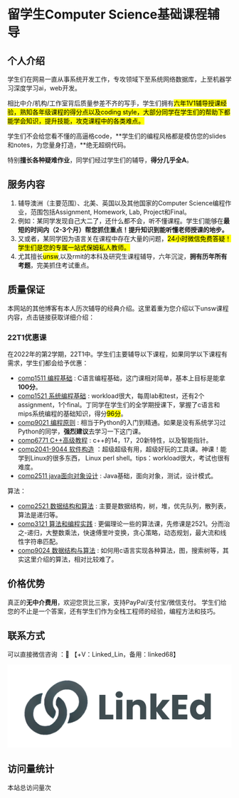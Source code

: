 # 留学生Computer Science基础课程辅导

## 个人介绍

学生们在网易一直从事系统开发工作，专攻领域下至系统网络数据库，上至机器学习深度学习ai，web开发。

相比中介/机构/工作室背后质量参差不齐的写手，学生们拥有<mark>六年1V1辅导授课经验，熟知各年级课程的得分点以及coding style，大部分同学在学生们的帮助下都能学会知识，提升技能，攻克课程中的各类难点。</mark>

学生们不会给您看不懂的高逼格code，**学生们的编程风格都是模仿您的slides和notes，为您量身打造，**绝无超纲代码。

特别**擅长各种疑难作业**，同学们经过学生们的辅导，**得分几乎全A**。

## 服务内容

1. 辅导澳洲（主要范围）、北美、英国以及其他国家的Computer Science编程作业，范围包括Assignment, Homework, Lab, Project和Final。
2. 例如：某同学发现自己大二了，还什么都不会，听不懂课程。学生们能够在**最短的时间内（2-3个月）帮您抓住重点！提升知识到能听懂老师授课的地步。**
3. 又或者，某同学因为语言关在课程中存在大量的问题，<mark>24小时微信免费答疑！学生们是您的专属一站式保姆私人教师。</mark>
4. 尤其擅长<mark>unsw</mark>,以及rmit的本科及研究生课程辅导，六年沉淀，**拥有历年所有考题**，完美抓住考试重点。



## 质量保证

本网站的其他博客有本人历次辅导的经典介绍。这里着重为您介绍以下unsw课程内容，点击链接获取详细介绍：


### 22T1优惠课

在2022年的第2学期，22T1中。学生们主要辅导以下课程，如果同学以下课程有需求，学生们都会给予优惠：
- [comp1511 编程基础]() : C语言编程基础，这门课相对简单，基本上目标是能拿**100分**。
- [comp1521 系统编程基础]() : workload很大，每周lab和test，还有2个assignment，1个final。丁同学在学生们的全学期授课下，掌握了c语言和mips系统编程的基础知识，得分<mark>96分</mark>。
- [comp9021 编程原则]() : 相当于Python的入门到精通。如果是没有系统学习过Python的同学，**强烈建议**去学习一下这门课。
- [comp6771 C++高级教程]() : c++的14，17，20新特性，以及智能指针。
- [comp2041-9044 软件构造]() ：超级超级有用，超级好玩的工具课。神课！能学到Linux的很多东西， Linux perl shell。tips：workload很大，考试也很有难度。
- [comp2511 java面向对象设计]() : Java基础，面向对象，测试，设计模式。

算法：
- [comp2521 数据结构和算法]() : 主要是数据结构，树，堆，优先队列，散列表，算法是递归等。
- [comp3121 算法和编程实践]() : 更偏理论一些的算法课，先修课是2521。分而治之-递归，大整数乘法，快速傅里叶变换，贪心策略，动态规划，最大流和线性字符串匹配。
- [comp9024 数据结构与算法]() : 如何用c语言实现各种算法，图，搜索树等，其实这里介绍的算法，相对比较难了。


 

## 价格优势

真正的**无中介费用**，欢迎您货比三家，支持PayPal/支付宝/微信支付。
学生们给您的不止是一个答案，还有学生们作为全栈工程师的经验，编程方法和技巧。

## 联系方式



可以直接微信咨询 ：📩 【+V：Linked_Lin，备用：linked68】

![微信号](../image/wechat.png)

## 访问量统计
<span id="busuanzi_container_site_pv">本站总访问量<span id="busuanzi_value_site_pv"></span>次</span>


